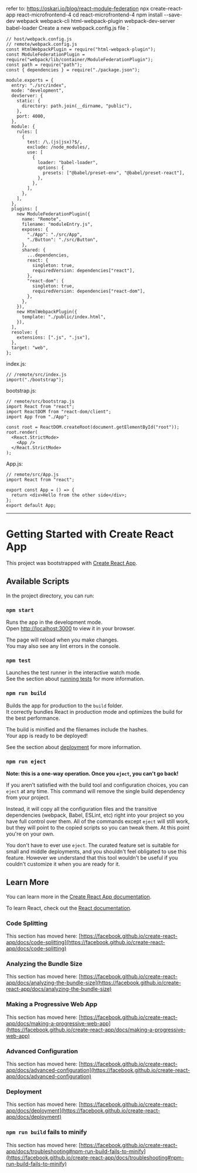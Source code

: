 
refer to: https://oskari.io/blog/react-module-federation
npx create-react-app react-microfrontend-4
cd react-microfrontend-4
npm install --save-dev webpack webpack-cli html-webpack-plugin webpack-dev-server babel-loader
Create a new webpack.config.js file：
```
// host/webpack.config.js
// remote/webpack.config.js
const HtmlWebpackPlugin = require("html-webpack-plugin");
const ModuleFederationPlugin = require("webpack/lib/container/ModuleFederationPlugin");
const path = require("path");
const { dependencies } = require("./package.json");

module.exports = {
  entry: "./src/index",
  mode: "development",
  devServer: {
    static: {
      directory: path.join(__dirname, "public"),
    },
    port: 4000,
  },
  module: {
    rules: [
      {
        test: /\.(js|jsx)?$/,
        exclude: /node_modules/,
        use: [
          {
            loader: "babel-loader",
            options: {
              presets: ["@babel/preset-env", "@babel/preset-react"],
            },
          },
        ],
      },
    ],
  },
  plugins: [
    new ModuleFederationPlugin({
      name: "Remote",
      filename: "moduleEntry.js",
      exposes: {
        "./App": "./src/App",
        "./Button": "./src/Button",
      },
      shared: {
        ...dependencies,
        react: {
          singleton: true,
          requiredVersion: dependencies["react"],
        },
        "react-dom": {
          singleton: true,
          requiredVersion: dependencies["react-dom"],
        },
      },
    }),
    new HtmlWebpackPlugin({
      template: "./public/index.html",
    }),
  ],
  resolve: {
    extensions: [".js", ".jsx"],
  },
  target: "web",
};
```

index.js:
```
// /remote/src/index.js
import("./bootstrap");
```

bootstrap.js:
```
// remote/src/bootstrap.js
import React from "react";
import ReactDOM from "react-dom/client";
import App from "./App";

const root = ReactDOM.createRoot(document.getElementById("root"));
root.render(
  <React.StrictMode>
    <App />
  </React.StrictMode>
);
```

App.js:
```
// remote/src/App.js
import React from "react";

export const App = () => {
  return <div>Hello from the other side</div>;
};
export default App;
```

-------------------------------------------------------------------------------------------------
# Getting Started with Create React App

This project was bootstrapped with [Create React App](https://github.com/facebook/create-react-app).

## Available Scripts

In the project directory, you can run:

### `npm start`

Runs the app in the development mode.\
Open [http://localhost:3000](http://localhost:3000) to view it in your browser.

The page will reload when you make changes.\
You may also see any lint errors in the console.

### `npm test`

Launches the test runner in the interactive watch mode.\
See the section about [running tests](https://facebook.github.io/create-react-app/docs/running-tests) for more information.

### `npm run build`

Builds the app for production to the `build` folder.\
It correctly bundles React in production mode and optimizes the build for the best performance.

The build is minified and the filenames include the hashes.\
Your app is ready to be deployed!

See the section about [deployment](https://facebook.github.io/create-react-app/docs/deployment) for more information.

### `npm run eject`

**Note: this is a one-way operation. Once you `eject`, you can't go back!**

If you aren't satisfied with the build tool and configuration choices, you can `eject` at any time. This command will remove the single build dependency from your project.

Instead, it will copy all the configuration files and the transitive dependencies (webpack, Babel, ESLint, etc) right into your project so you have full control over them. All of the commands except `eject` will still work, but they will point to the copied scripts so you can tweak them. At this point you're on your own.

You don't have to ever use `eject`. The curated feature set is suitable for small and middle deployments, and you shouldn't feel obligated to use this feature. However we understand that this tool wouldn't be useful if you couldn't customize it when you are ready for it.

## Learn More

You can learn more in the [Create React App documentation](https://facebook.github.io/create-react-app/docs/getting-started).

To learn React, check out the [React documentation](https://reactjs.org/).

### Code Splitting

This section has moved here: [https://facebook.github.io/create-react-app/docs/code-splitting](https://facebook.github.io/create-react-app/docs/code-splitting)

### Analyzing the Bundle Size

This section has moved here: [https://facebook.github.io/create-react-app/docs/analyzing-the-bundle-size](https://facebook.github.io/create-react-app/docs/analyzing-the-bundle-size)

### Making a Progressive Web App

This section has moved here: [https://facebook.github.io/create-react-app/docs/making-a-progressive-web-app](https://facebook.github.io/create-react-app/docs/making-a-progressive-web-app)

### Advanced Configuration

This section has moved here: [https://facebook.github.io/create-react-app/docs/advanced-configuration](https://facebook.github.io/create-react-app/docs/advanced-configuration)

### Deployment

This section has moved here: [https://facebook.github.io/create-react-app/docs/deployment](https://facebook.github.io/create-react-app/docs/deployment)

### `npm run build` fails to minify

This section has moved here: [https://facebook.github.io/create-react-app/docs/troubleshooting#npm-run-build-fails-to-minify](https://facebook.github.io/create-react-app/docs/troubleshooting#npm-run-build-fails-to-minify)
